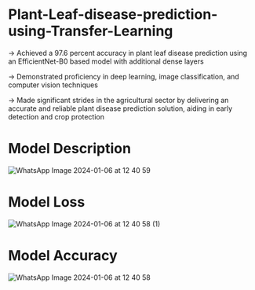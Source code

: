 # Plant-Leaf-disease-prediction-using-Transfer-Learning
-> Achieved a 97.6 percent accuracy in plant leaf disease prediction using an EfficientNet-B0 based model with
additional dense layers

-> Demonstrated proficiency in deep learning, image classification, and computer vision techniques

-> Made significant strides in the agricultural sector by delivering an accurate and reliable plant disease prediction
solution, aiding in early detection and crop protection

# Model Description
![WhatsApp Image 2024-01-06 at 12 40 59](https://github.com/jeeveth0712/Plant-Leaf-disease-prediction-using-Transfer-Learning/assets/79531103/2745ee43-02e6-4fe4-9f4c-a4b5038b1cfb)

# Model Loss
![WhatsApp Image 2024-01-06 at 12 40 58 (1)](https://github.com/jeeveth0712/Plant-Leaf-disease-prediction-using-Transfer-Learning/assets/79531103/69b0d5d1-7d2d-4648-9b12-425ec50657e3)


# Model Accuracy
![WhatsApp Image 2024-01-06 at 12 40 58](https://github.com/jeeveth0712/Plant-Leaf-disease-prediction-using-Transfer-Learning/assets/79531103/9897d99b-db9c-482e-ad4c-1c0ff1d28203)

